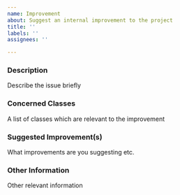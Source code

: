 ```yaml
---
name: Improvement
about: Suggest an internal improvement to the project
title: ''
labels: ''
assignees: ''

---
```


### Description
Describe the issue briefly

### Concerned Classes
A list of classes which are relevant to the improvement

### Suggested Improvement(s)
What improvements are you suggesting etc.

### Other Information
Other relevant information
